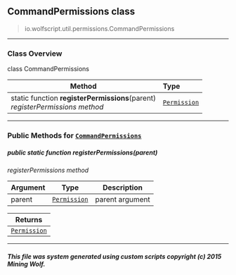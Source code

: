 ## CommandPermissions __class__

>io.wolfscript.util.permissions.CommandPermissions

---

### Class Overview

class CommandPermissions

Method | Type   
--- | :--- 
static function __registerPermissions__(parent) <br> _registerPermissions method_ | [`Permission`](../../permissions/Permission.md)



---


### Public Methods for [`CommandPermissions`](CommandPermissions.md)

##### <a id='registerpermissions'></a>public static function __registerPermissions__(parent)

_registerPermissions method_

Argument | Type | Description  
--- | --- | --- 
parent | [`Permission`](../../permissions/Permission.md) | parent argument

Returns | 
--- | 
[`Permission`](../../permissions/Permission.md) |


---


##### This file was system generated using custom scripts copyright (c) 2015 Mining Wolf.
	

